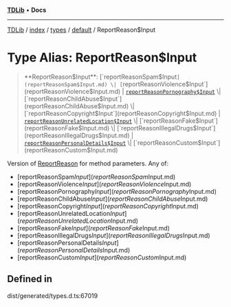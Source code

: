 [**TDLib**](../../../../../../README.md) • **Docs**

***

[TDLib](../../../../../../modules.md) / [index](../../../../../README.md) / [types](../../../README.md) / [default](../README.md) / ReportReason$Input

# Type Alias: ReportReason$Input

> **ReportReason$Input**: [`reportReasonSpam$Input`](reportReasonSpam$Input.md) \| [`reportReasonViolence$Input`](reportReasonViolence$Input.md) \| [`reportReasonPornography$Input`](reportReasonPornography$Input.md) \| [`reportReasonChildAbuse$Input`](reportReasonChildAbuse$Input.md) \| [`reportReasonCopyright$Input`](reportReasonCopyright$Input.md) \| [`reportReasonUnrelatedLocation$Input`](reportReasonUnrelatedLocation$Input.md) \| [`reportReasonFake$Input`](reportReasonFake$Input.md) \| [`reportReasonIllegalDrugs$Input`](reportReasonIllegalDrugs$Input.md) \| [`reportReasonPersonalDetails$Input`](reportReasonPersonalDetails$Input.md) \| [`reportReasonCustom$Input`](reportReasonCustom$Input.md)

Version of [ReportReason](ReportReason.md) for method parameters.
Any of:
- [reportReasonSpam$Input](reportReasonSpam$Input.md)
- [reportReasonViolence$Input](reportReasonViolence$Input.md)
- [reportReasonPornography$Input](reportReasonPornography$Input.md)
- [reportReasonChildAbuse$Input](reportReasonChildAbuse$Input.md)
- [reportReasonCopyright$Input](reportReasonCopyright$Input.md)
- [reportReasonUnrelatedLocation$Input](reportReasonUnrelatedLocation$Input.md)
- [reportReasonFake$Input](reportReasonFake$Input.md)
- [reportReasonIllegalDrugs$Input](reportReasonIllegalDrugs$Input.md)
- [reportReasonPersonalDetails$Input](reportReasonPersonalDetails$Input.md)
- [reportReasonCustom$Input](reportReasonCustom$Input.md)

## Defined in

dist/generated/types.d.ts:67019

